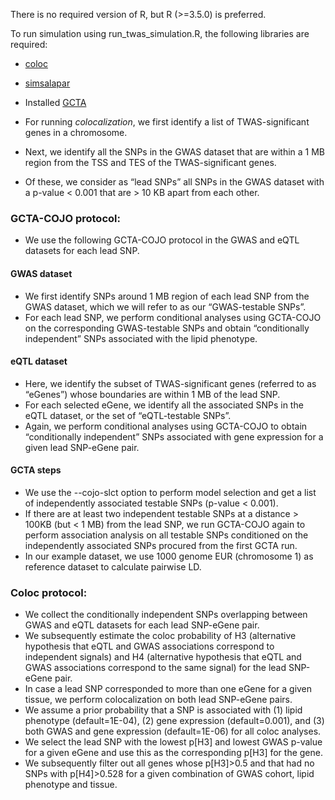 There is no required version of R, but R (>=3.5.0) is preferred.

To run simulation using run_twas_simulation.R, the following libraries are required:
* [coloc](https://cran.r-project.org/web/packages/coloc/index.html)
* [simsalapar](https://cran.r-project.org/web/packages/simsalapar/index.html)
* Installed [GCTA](https://cnsgenomics.com/software/gcta/#Overview)

* For running *colocalization*, we first identify a list of TWAS-significant genes in a chromosome. 
* Next, we identify all the SNPs in the GWAS dataset that are within a 1 MB region from the TSS and TES of the TWAS-significant genes. 
* Of these, we consider as “lead SNPs” all SNPs in the GWAS dataset with a p-value < 0.001 that are > 10 KB apart from each other. 
### GCTA-COJO protocol: 
* We use the following GCTA-COJO protocol in the GWAS and eQTL datasets for each lead SNP. 
#### GWAS dataset 
* We first identify SNPs around 1 MB region of each lead SNP from the GWAS dataset, which we will refer to as our “GWAS-testable SNPs”. 
* For each lead SNP, we perform conditional analyses using GCTA-COJO on the corresponding GWAS-testable SNPs and obtain “conditionally independent” SNPs associated with the lipid phenotype. 
#### eQTL dataset
* Here, we identify the subset of TWAS-significant genes (referred to as “eGenes”) whose boundaries are within 1 MB of the lead SNP. 
* For each selected eGene, we identify all the associated SNPs in the eQTL dataset, or the set of “eQTL-testable SNPs”. 
* Again, we perform conditional analyses using GCTA-COJO to obtain “conditionally independent” SNPs associated with gene expression for a given lead SNP-eGene pair. 
#### GCTA steps
* We use the --cojo-slct option to perform model selection and get a list of independently associated testable SNPs (p-value < 0.001). 
* If there are at least two independent testable SNPs at a distance > 100KB (but < 1 MB) from the lead SNP, we run GCTA-COJO again to perform association analysis on all testable SNPs conditioned on the independently associated SNPs procured from the first GCTA run. 
* In our example dataset, we use 1000 genome EUR (chromosome 1) as reference dataset to calculate pairwise LD. 
### Coloc protocol:
* We collect the conditionally independent SNPs overlapping between GWAS and eQTL datasets for each lead SNP-eGene pair. 
* We subsequently estimate the coloc probability of H3 (alternative hypothesis that eQTL and GWAS associations correspond to independent signals) and H4 (alternative hypothesis that eQTL and GWAS associations correspond to the same signal) for the lead SNP-eGene pair. 
* In case a lead SNP corresponded to more than one eGene for a given tissue, we perform colocalization on both lead SNP-eGene pairs. 
* We assume a prior probability that a SNP is associated with (1) lipid phenotype (default=1E-04), (2) gene expression (default=0.001), and (3) both GWAS and gene expression (default=1E-06) for all coloc analyses. 
* We select the lead SNP with the lowest p[H3] and lowest GWAS p-value for a given eGene and use this as the corresponding p[H3] for the gene. 
* We subsequently filter out all genes whose p[H3]>0.5 and that had no SNPs with p[H4]>0.528 for a given combination of GWAS cohort, lipid phenotype and tissue. 
